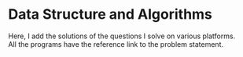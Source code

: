 # Data Structure and Algorithms
Here, I add the solutions of the questions I solve on various platforms.<br/>
All the programs have the reference link to the problem statement.

